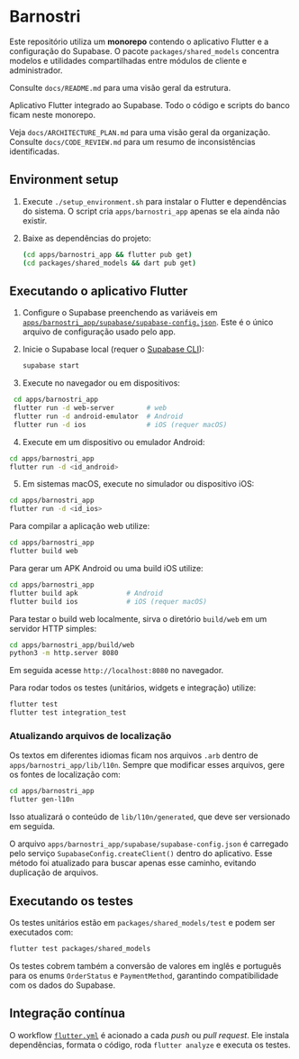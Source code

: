# Barnostri

Este repositório utiliza um **monorepo** contendo o aplicativo Flutter e a
configuração do Supabase. O pacote `packages/shared_models` concentra modelos e
utilidades compartilhadas entre módulos de cliente e administrador.

Consulte `docs/README.md` para uma visão geral da estrutura.

Aplicativo Flutter integrado ao Supabase. Todo o código e scripts do banco ficam neste monorepo.

Veja `docs/ARCHITECTURE_PLAN.md` para uma visão geral da organização. Consulte `docs/CODE_REVIEW.md` para um resumo de inconsistências identificadas.

## Environment setup

1. Execute `./setup_environment.sh` para instalar o Flutter e dependências do sistema. O script cria `apps/barnostri_app` apenas se ela ainda não existir.
2. Baixe as dependências do projeto:

   ```bash
   (cd apps/barnostri_app && flutter pub get)
   (cd packages/shared_models && dart pub get)
   ```

## Executando o aplicativo Flutter

1. Configure o Supabase preenchendo as variáveis em [`apps/barnostri_app/supabase/supabase-config.json`](apps/barnostri_app/supabase/supabase-config.json).
   Este é o único arquivo de configuração usado pelo app.
2. Inicie o Supabase local (requer o [Supabase CLI](https://supabase.com/docs/guides/cli)):

   ```bash
   supabase start
   ```
3. Execute no navegador ou em dispositivos:

 ```bash
  cd apps/barnostri_app
  flutter run -d web-server        # web
  flutter run -d android-emulator  # Android
  flutter run -d ios               # iOS (requer macOS)
  ```
4. Execute em um dispositivo ou emulador Android:

```bash
cd apps/barnostri_app
flutter run -d <id_android>
```
5. Em sistemas macOS, execute no simulador ou dispositivo iOS:

```bash
cd apps/barnostri_app
flutter run -d <id_ios>
```

Para compilar a aplicação web utilize:

```bash
cd apps/barnostri_app
flutter build web
```

Para gerar um APK Android ou uma build iOS utilize:

```bash
cd apps/barnostri_app
flutter build apk            # Android
flutter build ios            # iOS (requer macOS)
```

Para testar o build web localmente, sirva o diretório `build/web` em um servidor
HTTP simples:

```bash
cd apps/barnostri_app/build/web
python3 -m http.server 8080
```

Em seguida acesse `http://localhost:8080` no navegador.

Para rodar todos os testes (unitários, widgets e integração) utilize:

```bash
flutter test
flutter test integration_test
```

### Atualizando arquivos de localização

Os textos em diferentes idiomas ficam nos arquivos `.arb` dentro de
`apps/barnostri_app/lib/l10n`. Sempre que modificar esses arquivos, gere os
fontes de localização com:

```bash
cd apps/barnostri_app
flutter gen-l10n
```

Isso atualizará o conteúdo de `lib/l10n/generated`, que deve ser versionado em
seguida.

O arquivo `apps/barnostri_app/supabase/supabase-config.json` é carregado pelo serviço `SupabaseConfig.createClient()` dentro do aplicativo.
Esse método foi atualizado para buscar apenas esse caminho, evitando duplicação de arquivos.

## Executando os testes

Os testes unitários estão em `packages/shared_models/test` e podem ser executados com:

```bash
flutter test packages/shared_models
```

Os testes cobrem também a conversão de valores em inglês e português para os enums
`OrderStatus` e `PaymentMethod`, garantindo compatibilidade com os dados do Supabase.

## Integração contínua

O workflow [`flutter.yml`](.github/workflows/flutter.yml) é acionado a cada *push* ou *pull request*. Ele instala dependências, formata o código, roda `flutter analyze` e executa os testes.
